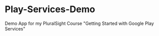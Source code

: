 # Play-Services-Demo
Demo App for my PluralSight Course "Getting Started with Google Play Services"
